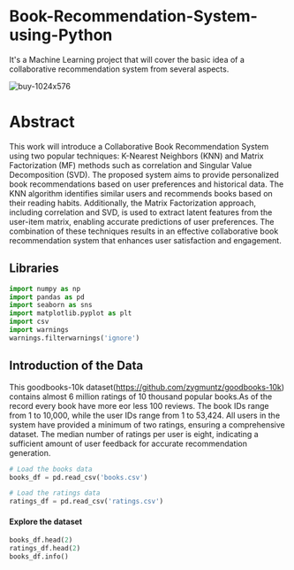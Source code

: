 # Book-Recommendation-System-using-Python
It's a Machine Learning project that will cover the basic idea of a collaborative recommendation system from several aspects. 

![buy-1024x576](https://github.com/mahmudaAfreen/Book-Recommendation-System-using-Python/assets/36468927/8baca444-687e-4b43-9aec-26154291073c)


# Abstract 
This work will introduce a Collaborative Book Recommendation System using two popular techniques: K-Nearest Neighbors (KNN) and Matrix Factorization (MF) methods such as correlation and Singular Value Decomposition (SVD). The proposed system aims to provide personalized book recommendations based on user preferences and historical data. The KNN algorithm identifies similar users and recommends books based on their reading habits. Additionally, the Matrix Factorization approach, including correlation and SVD, is used to extract latent features from the user-item matrix, enabling accurate predictions of user preferences. The combination of these techniques results in an effective collaborative book recommendation system that enhances user satisfaction and engagement.

## Libraries 
``` python
import numpy as np 
import pandas as pd 
import seaborn as sns
import matplotlib.pyplot as plt
import csv
import warnings
warnings.filterwarnings('ignore')
```

## Introduction of the Data
This goodbooks-10k dataset(https://github.com/zygmuntz/goodbooks-10k) contains almost 6 million ratings of 10 thousand popular books.As of the record every book have more eor less 100 reviews. The book IDs range from 1 to 10,000, while the user IDs range from 1 to 53,424. All users in the system have provided a minimum of two ratings, ensuring a comprehensive dataset. The median number of ratings per user is eight, indicating a sufficient amount of user feedback for accurate recommendation generation. 

```python
# Load the books data
books_df = pd.read_csv('books.csv')

# Load the ratings data
ratings_df = pd.read_csv('ratings.csv')
```
#### Explore the dataset

```python
books_df.head(2)
ratings_df.head(2)
books_df.info()
```
